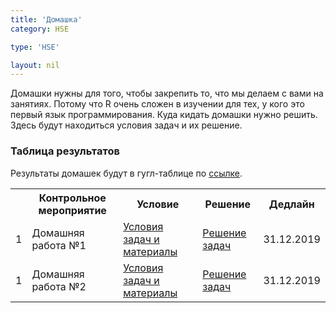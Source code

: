```yaml
---
title: 'Домашка'
category: HSE

type: 'HSE'

layout: nil
---
```


Домашки нужны для того, чтобы закрепить то, что мы делаем с вами на занятиях. Потому что R очень сложен в изучении для тех, у кого это первый язык программирования. Куда кидать домашки нужно решить. Здесь будут находиться условия задач и их решение.

### Таблица результатов

Результаты домашек будут в гугл-таблице по [ссылке](). 

<table id="t01">
  <tr>
    <th> </th>
    <th> Контрольное мероприятие </th>
    <th> Условие </th>
    <th> Решение </th>
    <th> Дедлайн </th>
  </tr>
  <tr>
    <td> 1 </td>
    <td> Домашняя работа №1 </td>
    <td> <a href="" target="_blank"> Условия задач и материалы </a> </td>
    <td> <a href="" target="_blank"> Решение задач </a> </td>
    <td> 31.12.2019 </td>
  </tr>
  <tr>
    <td> 1 </td>
    <td> Домашняя работа №2 </td>
    <td> <a href="" target="_blank"> Условия задач и материалы </a> </td>
    <td> <a href="" target="_blank"> Решение задач </a> </td>
    <td> 31.12.2019 </td>
  </tr>
</table>